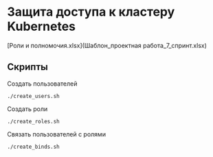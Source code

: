 # Защита доступа к кластеру Kubernetes

[Роли и полномочия.xlsx](Шаблон_проектная работа_7_спринт.xlsx)

## Скрипты

Создать пользователей

``` shell
./create_users.sh
```

Создать роли

``` shell
./create_roles.sh
```

Связать пользователей с ролями

``` shell
./create_binds.sh
```